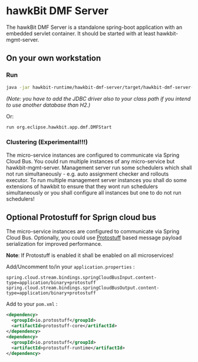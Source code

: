 # hawkBit DMF Server
The hawkBit DMF Server is a standalone spring-boot application with an embedded servlet container. It should be started with at least hawkbit-mgmt-server.

## On your own workstation

### Run

```bash
java -jar hawkbit-runtime/hawkbit-dmf-server/target/hawkbit-dmf-server-*-SNAPSHOT.jar
```

_(Note: you have to add the JDBC driver also to your class path if you intend to use another database than H2.)_

Or:

```bash
run org.eclipse.hawkbit.app.dmf.DMFStart
```

### Clustering (Experimental!!!)
The micro-service instances are configured to communicate via Spring Cloud Bus. You could run multiple instances of any micro-service but hawkbit-mgmt-server. Management server run some schedulers which shall not run simultaneously - e.g. auto assignment checker and rollouts executor. To run multiple management server instances you shall do some extensions of hawkbit to ensure that they wont run schedulers simultaneously or you shall configure all instances but one to do not run schedulers!

## Optional Protostuff for Sprign cloud bus
The micro-service instances are configured to communicate via Spring Cloud Bus. Optionally, you could use [Protostuff](https://github.com/protostuff/protostuff) based message payload serialization for improved performance.

**Note**: If Protostuff is enabled it shall be enabled on all microservices!

Add/Uncomment to/in your `application.properties` :

```properties
spring.cloud.stream.bindings.springCloudBusInput.content-type=application/binary+protostuff
spring.cloud.stream.bindings.springCloudBusOutput.content-type=application/binary+protostuff
```

Add to your `pom.xml` :

```xml
<dependency>
  <groupId>io.protostuff</groupId>
  <artifactId>protostuff-core</artifactId>
</dependency>
<dependency>
  <groupId>io.protostuff</groupId>
  <artifactId>protostuff-runtime</artifactId>
</dependency>
```